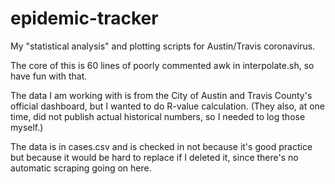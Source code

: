 # epidemic-tracker
My "statistical analysis" and plotting scripts for Austin/Travis coronavirus.

The core of this is 60 lines of poorly commented awk in interpolate.sh, so have fun with that.

The data I am working with is from the City of Austin and Travis County's official dashboard,
but I wanted to do R-value calculation. (They also, at one time, did not publish actual historical
numbers, so I needed to log those myself.)

The data is in cases.csv and is checked in not because it's good practice but because it would be
hard to replace if I deleted it, since there's no automatic scraping going on here.
